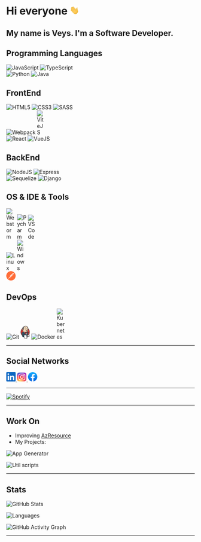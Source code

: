 # Hi everyone <img src="https://raw.githubusercontent.com/MDReal32/MDReal32/master/assets/hi.gif" alt="Hello :)" width="25" />

## My name is Veys. I'm a Software Developer.

## Programming Languages

![JavaScript](https://icongr.am/devicon/javascript-original.svg?size=25&color=aabbcc)
![TypeScript](https://icongr.am/devicon/typescript-original.svg?size=25&color=aabbcc)
<br />
![Python](https://icongr.am/devicon/python-original.svg?size=25&color=aabbcc)
![Java](https://icongr.am/devicon/java-original.svg?size=25&color=aabbcc)

## FrontEnd

![HTML5](https://icongr.am/devicon/html5-original.svg?size=25&color=aabbcc)
![CSS3](https://icongr.am/devicon/css3-original.svg?size=25&color=aabbcc)
![SASS](https://icongr.am/devicon/sass-original.svg?size=25&color=aabbcc)
<br />
![Webpack](https://icongr.am/devicon/webpack-original.svg?size=25&color=aabbcc)
<img src="https://vitejs.dev/logo.svg" style="display: inline-block" alt="ViteJS" width="25" />
<br />
![React](https://icongr.am/devicon/react-original.svg?size=25&color=aabbcc)
![VueJS](https://icongr.am/devicon/vuejs-original.svg?size=25&color=aabbcc)

## BackEnd

![NodeJS](https://icongr.am/devicon/nodejs-original.svg?size=25&color=aabbcc)
![Express](https://icongr.am/devicon/express-original.svg?size=25&color=aabbcc)
<br />
![Sequelize](https://icongr.am/devicon/sequelize-original.svg?size=25&color=aabbcc)
![Django](https://icongr.am/devicon/django-original.svg?size=25&color=aabbcc)

## OS & IDE & Tools

<p>
  <img src="https://upload.wikimedia.org/wikipedia/commons/c/c0/WebStorm_Icon.svg" style="display: inline-block" alt="Webstorm" width="25" />
  <img src="https://upload.wikimedia.org/wikipedia/commons/1/1d/PyCharm_Icon.svg" style="display: inline-block" alt="Pycharm" width="25" />
  <img src="https://upload.wikimedia.org/wikipedia/commons/9/9a/Visual_Studio_Code_1.35_icon.svg" style="display: inline-block" alt="VSCode" width="25" />
  <br />
  <img src="https://upload.wikimedia.org/wikipedia/commons/thumb/3/35/Tux.svg/374px-Tux.svg.png" style="display: inline-block" alt="Linux" width="25" />
  <img src="https://upload.wikimedia.org/wikipedia/commons/thumb/4/48/Windows_logo_-_2012_%28dark_blue%29.svg/1024px-Windows_logo_-_2012_%28dark_blue%29.svg.png" style="display: inline-block" alt="Windows" width="25" />
  <br />
  <img src="https://raw.githubusercontent.com/MDReal32/MDReal32/master/assets/postman.svg" style="display: inline-block" alt="Postman" width="25" />
</p>

## DevOps

![Git](https://icongr.am/devicon/git-original.svg?size=25&color=aabbcc)
<img src="https://raw.githubusercontent.com/MDReal32/MDReal32/master/assets/jenkins.svg" style="display: inline-block" alt="Jenkins" width="25" />
![Docker](https://icongr.am/devicon/docker-original.svg?size=25&color=aabbcc)
<img src="https://upload.wikimedia.org/wikipedia/commons/3/39/Kubernetes_logo_without_workmark.svg" style="display: inline-block" alt="Kubernetes" width="25" />

---

## Social Networks

<a href="https://www.linkedin.com/in/mdreal32">
  <img src="https://raw.githubusercontent.com/MDReal32/MDReal32/master/assets/linkedin.svg" alt="LinkedIn" width="25" />
</a>
<a href="https://instagram.com/mdreal32">
  <img src="https://raw.githubusercontent.com/MDReal32/MDReal32/master/assets/instagram.svg" alt="Instagram" width="25" />
</a>
<a href="https://fb.com/mdrealiyev">
  <img src="https://raw.githubusercontent.com/MDReal32/MDReal32/master/assets/facebook.svg" alt="Facebook" width="25" />
</a>

---

[![Spotify](https://spotify-github-profile.vercel.app/api/view.svg?uid=ns2hykcwfixafd27l90ig6n2b&cover_image=true&theme=novatorem)](https://spotify-github-profile.vercel.app/api/view.svg?uid=ns2hykcwfixafd27l90ig6n2b&redirect=true)

---

## Work On

- Improving [AzResource](https://github.com/nurlan-aliyev/azresource)
- My Projects:

![App Generator](https://github-readme-stats.vercel.app/api/pin/?username=MDReal32&repo=app-generator&theme=onedark)

![Util scripts](https://github-readme-stats.vercel.app/api/pin/?username=MDReal32&repo=utils&theme=onedark)

---

## Stats

![GitHub Stats](https://github-readme-stats.vercel.app/api?username=MDReal32&show_icons=true&locale=en&theme=onedark&include_all_commits=true&count_private=true)

![Languages](https://github-readme-stats.vercel.app/api/top-langs?username=MDReal32&show_icons=true&locale=en&theme=onedark)

![GitHub Activity Graph](https://activity-graph.herokuapp.com/graph?username=MDReal32&bg_color=000000&color=4fff67&line=4fff67&point=ffffff&area=true&hide_border=true)

---
